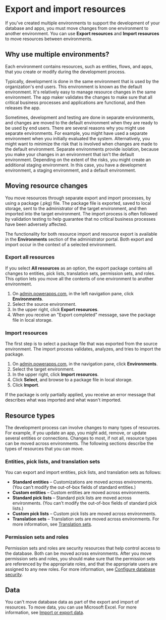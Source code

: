 <properties
	pageTitle="Export and import resources | Microsoft PowerApps"
	description="Export and import resources"
	services="powerapps"
	documentationCenter="na"
	authors="nimakms"
	manager="robinarh"
	editor=""
	tags=""/>

<tags
   ms.service="powerapps"
   ms.devlang="na"
   ms.topic="article"
   ms.tgt_pltfrm="na"
   ms.workload="na"
   ms.date="10/19/2016"
   ms.author="robinr"/>

# Export and import resources
If you've created multiple environments to support the development of your database and apps, you must move changes from one environment to another environment. You can use **Export resources** and **Import resources** to move resources between environments.

## Why use multiple environments?
Each environment contains resources, such as entities, flows, and apps, that you create or modify during the development process. 

Typically, development is done in the same environment that is used by the organization's end users. This environment is known as the default environment. It's relatively easy to manage resource changes in the same environment. The app maker validates the changes to make sure that all critical business processes and applications are functional, and then releases the app.

Sometimes, development and testing are done in separate environments, and changes are moved to the default environment when they are ready to be used by end users. There are several reasons why you might use separate environments. For example, you might have used a separate environment when you initially evaluated the system. Alternatively, you might want to minimize the risk that is involved when changes are made to the default environment. Separate environments provide isolation, because you make your changes in an environment that isn't the default environment. Depending on the extent of the risks, you might create an additional staging environment. In this case, you have a development environment, a staging environment, and a default environment.

## Moving resource changes
You move resources through separate export and import processes, by using a package (.pkg) file. The package file is exported, saved to local storage, sent to the administrator of the target environment, and then imported into the target environment. The import process is often followed by validation testing to help guarantee that no critical business processes have been adversely affected.

The functionality for both resource import and resource export is available in the **Environments** section of the administrator portal. Both export and import occur in the context of a selected environment.

### Export all resources
If you select **All resources** as an option, the export package contains all changes to entities, pick lists, translation sets, permission sets, and roles. This option lets you move all the contents of one environment to another environment.

1. On [admin.powerapps.com](https://admin.powerapps.com), in the left navigation pane, click **Environments**.
1. Select the source environment.
1. In the upper right, click **Export resources**.
1. When you receive an "Export completed" message, save the package file in local storage.

### Import resources

The first step is to select a package file that was exported from the source environment. The import process validates, analyzes, and tries to import the package.

1. On [admin.powerapps.com](https://admin.powerapps.com), in the navigation pane, click **Environments**.
1. Select the target environment.
1. In the upper right, click **Import resources**.
1. Click **Select**, and browse to a package file in local storage.
1. Click **Import**.

If the package is only partially applied, you receive an error message that describes what was imported and what wasn't imported.

## Resource types
The development process can involve changes to many types of resources. For example, if you update an app, you might add, remove, or update several entities or connections. Changes to most, if not all, resource types can be moved across environments. The following sections describe the types of resources that you can move.

### Entities, pick lists, and translation sets
You can export and import entities, pick lists, and translation sets as follows:

+ **Standard entities** – Customizations are moved across environments. (You can't modify the out-of-box fields of standard entities.)
+ **Custom entities** – Custom entities are moved across environments.
+ **Standard pick lists** – Standard pick lists are moved across environments. (You can't modify the out-of-box fields of standard pick lists.)
+ **Custom pick lists** – Custom pick lists are moved across environments.
+ **Translation sets** – Translation sets are moved across environments. For more information, see [Translation sets](translation-sets.md).

### Permission sets and roles
Permission sets and roles are security resources that help control access to the database. Both can be moved across environments. After you move permission sets and roles, you should make sure that the permission sets are referenced by the appropriate roles, and that the appropriate users are assigned to any new roles. For more information, see [Configure database security](database-security.md).

## Data
You can't move database data as part of the export and import of resources. To move data, you can use Microsoft Excel. For more information, see [Import or export data](data-platform-export-data.md).
